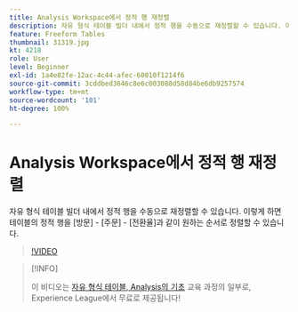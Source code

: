 ```yaml
---
title: Analysis Workspace에서 정적 행 재정렬
description: 자유 형식 테이블 빌더 내에서 정적 행을 수동으로 재정렬할 수 있습니다. 이렇게 하면 테이블의 정적 행을 [방문] - [주문] - [전환율]과 같이 원하는 순서로 정렬할 수 있습니다.
feature: Freeform Tables
thumbnail: 31319.jpg
kt: 4218
role: User
level: Beginner
exl-id: 1a4e82fe-12ac-4c44-afec-60010f1214f6
source-git-commit: 3cddbed3646c8e6c003088d58d84be6db9257574
workflow-type: tm+mt
source-wordcount: '101'
ht-degree: 100%

---
```


# Analysis Workspace에서 정적 행 재정렬

자유 형식 테이블 빌더 내에서 정적 행을 수동으로 재정렬할 수 있습니다. 이렇게 하면 테이블의 정적 행을 [방문] - [주문] - [전환율]과 같이 원하는 순서로 정렬할 수 있습니다.

>[!VIDEO](https://video.tv.adobe.com/v/31319/?quality=12)

>[!INFO]
>
> 이 비디오는 [자유 형식 테이블, Analysis의 기초](https://experienceleague.adobe.com/?recommended=Analytics-U-1-2020.3) 교육 과정의 일부로, Experience League에서 무료로 제공됩니다!
